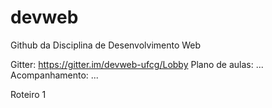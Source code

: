 # devweb
Github da Disciplina de Desenvolvimento Web

Gitter: https://gitter.im/devweb-ufcg/Lobby
Plano de aulas: ...
Acompanhamento: ...

Roteiro 1
